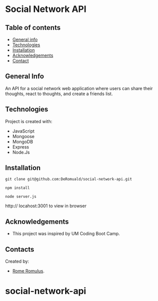 # Social Network API

## Table of contents
* [General info](#general-info)
* [Technologies](#technologies)
* [Installation](#installation)
* [Acknowledgements](#acknowledgements)
* [Contact](#contact)



## General Info
An API for a social network web application where users can share their thoughts, react to thoughts, and create a friends list.

## Technologies
Project is created with:
- JavaScript
- Mongoose
- MongoDB
- Express
- Node.Js

## Installation

``` terminal
git clone git@github.com:DeRomuald/social-network-api.git

npm install

node server.js
```
 http:// locahost:3001 to view in browser

## Acknowledgements
- This project was inspired by UM Coding Boot Camp.

## Contacts
Created by:
- [Rome Romulus](https://github.com/DeRomuald).
# social-network-api